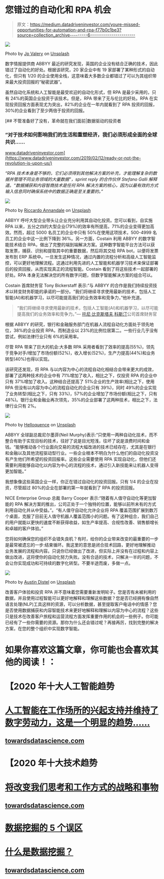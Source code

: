 # 您错过的自动化和 RPA 机会

> 原文：<https://medium.datadriveninvestor.com/youre-missed-opportunities-for-automation-and-rpa-f77b0c1be3?source=collection_archive---------6----------------------->

![](img/ec7c22d73834f73bcb02ac1cfdeb23c1.png)

Photo by [Jp Valery](https://unsplash.com/@jpvalery?utm_source=medium&utm_medium=referral) on [Unsplash](https://unsplash.com?utm_source=medium&utm_medium=referral)

数字情报提供商 ABBYY 最近的研究发现，英国的企业没有结合正确的技术，因此错过了自动化的好处。根据该研究，20 家企业中有 19 家部署了某种形式的自动化，但只有 1/20 的企业使用全栈，这意味着大多数企业都错过了可以为其组织带来最大投资回报的“秘密武器”。

虽然自动化系统和人工智能是最受欢迎的自动化形式，但 RPA 是最少采用的，只有 24%的英国企业投资于该技术。但是，RPA 带来了无与伦比的好处。RPA 在实现投资回报方面表现尤为突出，82%的企业在一年内就看到了 RPA 投资的回报，30%的企业看到了至少两倍于投资的回报。

[](https://www.datadriveninvestor.com/2019/02/12/ready-or-not-the-revolution-is-upon-us/) [## 不管准备好了没有，革命就在我们面前|数据驱动的投资者

### “对于技术如何影响我们的生活和重塑经济，我们必须形成全面的全球共识……

www.datadriveninvestor.com](https://www.datadriveninvestor.com/2019/02/12/ready-or-not-the-revolution-is-upon-us/) 

*“RPA 技术本身是不够的，它们必须得到其他解决方案的补充，才能理解复杂的数据并管理不同业务领域的大量数据”，*sprint reply 的合作伙伴 Stefano Galli 解释道。*“数据捕获和内容智商技术是任何 RPA 解决方案的核心，因为以最有效的方式输入信息同时确保系统中的数据正确是至关重要的。”*

![](img/4dac0c6e51301743d42f00a6123ea85e.png)

Photo by [Riccardo Annandale](https://unsplash.com/@pavement_special?utm_source=medium&utm_medium=referral) on [Unsplash](https://unsplash.com?utm_source=medium&utm_medium=referral)

ABBYY 呼吁大型企业带头让企业充分利用其自动化投资。您可以看到，自实施 RPA 以来，五分之四的大型企业(79%)的效率有所提高，71%的企业变得更加高效。然而，超过 5000 名员工的企业中只有 50%在使用这项技术，500-4999 名员工的企业中这一比例下降到 36%。另一方面，Costain 利用 ABBYY 的数字智能技术结合 RPA，做出了完整的端到端解决方案。这种数字智能平台方法可以获取发票，捕获、识别和提取其中的重要数据，然后将其交给 RPA bot，以便将发票发布到 ERP 系统中。一旦发生这种情况，通过内置的流程分析和高级人工智能监控，可以更好地理解流程。这通过利用先进的人工智能和机器学习技术来保证部署后的投资回报，从而实现真正的流程智能。Costain 看到了将这些技术一起部署的好处。RPA 本身无法解决您的所有数字问题，但数字智能解决方案的组合可以。

Costain 首席财务官 Tony Bickerstaff 表示:“与 ABBYY 的合作是我们持续投资技术以转变财务职能的承诺的一部分。“我们将继续寻求使用最新的技术，包括人工智能(AI)和机器学习，以尽可能提高我们的业务效率和竞争力，”他补充道。

> “我们将继续寻求使用最新的技术，包括人工智能(AI)和机器学习，以尽可能提高我们的业务效率和竞争力。”— [托尼·比克斯塔夫](https://www.linkedin.com/in/tony-bickerstaff-8907555/?originalSubdomain=uk),[科斯汀](https://www.costain.com/)公司首席财务官

根据 ABBYY 的研究，银行和金融服务部门在机器人流程自动化方面处于领先地位，38%的企业投资 RPA，而制造业以 23%的比例位居第二。一些行业几乎没有尝试，例如法律行业只有 6%的采用率。

尽管 RPA 带来了巨大的机会:大多数 RPA 采用者看到了效率的提高(55%)，领先于竞争对手/增加了市场份额(52%)，收入增长(52%)，生产力提高(44%)和业务转型(40%)也得以实现。

该研究还发现，将 RPA 与以内容为中心的流程自动化相结合会带来更大的成效，部署了这两种技术的企业中有 71%增加了收入，相比之下，仅投资 RPA 的企业中只有 37%增加了收入。这种结合还提高了 51%企业的生产效率(相比之下，使用 RPA 但没有以内容为中心的流程自动化的企业只有 39%)，同时 49%的企业实现了业务转型(相比之下，只有 33%)，57%的企业增加了市场份额(相比之下，只有 48%)。银行业和金融业再次领先，35%的企业部署了这两种技术，相比之下，法律行业只有 2%。

![](img/7bff2883de43481f9e320827060ae843.png)

Photo by [Helloquence](https://unsplash.com/@helloquence?utm_source=medium&utm_medium=referral) on [Unsplash](https://unsplash.com?utm_source=medium&utm_medium=referral)

ABBYY 全球副总裁尼尔墨菲(Neil Murphy)表示:“只使用一两种自动化技术，而不整合有助于实现目标的技术，往好了说是目光短浅，往坏了说是浪费时间和金钱。“能够推动各个行业面向交易的流程大幅改进的技术已经存在，尤其是在银行和金融以及其他流程驱动型行业。一些企业根本不明白为什么他们的自动化投资没有产生他们所希望的投资回报率。这些企业需要使用 RPA 实现自动化，但他们还需要利用能够自动化以内容为中心的流程的技术，通过引入新技能来让机器人变得更加智能。”

我想象像这些英国企业一样，你正在错过自动化的投资回报。只有 1/4 的企业在投资，尽管超过 80%的企业在部署的第一年就看到了 RPA 的投资回报。

NICE Enterprise Group 总裁 Barry Cooper 表示:“随着有人值守自动化等更加智能的 RPA 解决方案的推出，公司正处于一个独特的位置，能够以前所未有的方式利用自动化并从中受益。”。“有人值守自动化允许企业将 RPA 覆盖范围扩展到数万个桌面，克服了目前无人值守机器人覆盖范围小的问题。有了这种组合，我们自己的用户就能以更快的速度不断获得收益，如生产率提高、合规性改善、销售额增长和卓越的客户体验。”

您将如何确保您的组织不会错失良机？有时，给你的企业带来改变的最重要的一步是最常被遗忘的一步:结束循环。我这里的意思是闭合技术回路，更好地理解推动业务发展的流程和内容。只说你已经做出了改进，但实际上并没有在过程和内容上做出改进，这将使你的自动化努力失败。没有合适的技术，只解决一半的问题，不会让你实现成功和可持续的数字化转型。不要半途而废，多做一点。

![](img/e37c18fa0cb7c5c3c6eef7df2deb5bdc.png)

Photo by [Austin Distel](https://unsplash.com/@austindistel?utm_source=medium&utm_medium=referral) on [Unsplash](https://unsplash.com?utm_source=medium&utm_medium=referral)

改善客户体验和投资 RPA 并不意味着您需要重新发明轮子。您是否有未被利用的数据，并且使用过程智能可以更好地解释和理解这些数据？您是否已经拥有像自然语言处理(NLP)工具这样的资源，可以分析数据，甚至提取客户电话中的情感？您是否使用数据捕获和内容智能技术来更好地解释和理解以内容为中心的流程？这些只是技术在改善客户旅程和运营流程方面发挥重要作用的机会的一些例子。你可能已经有了一些你需要的资源。那你为什么还会错过呢？再接再厉，找到完整的解决方案，在您的整个组织中实现数字智能。

# 如果你喜欢这篇文章，你可能也会喜欢其他的阅读！：

# 【2020 年十大人工智能趋势

# [人工智能在工作场所的兴起支持并维持了数字劳动力，这是一个明显的趋势……](https://towardsdatascience.com/top-10-ai-trends-for-2020-d6294cfee2bd)

## [towardsdatascience.com](https://towardsdatascience.com/top-10-ai-trends-for-2020-d6294cfee2bd)

# 【2020 年十大技术趋势

# [将改变我们思考和工作方式的战略和事物](https://towardsdatascience.com/top-10-technology-trends-for-2020-4a179fdd53b1)

## [towardsdatascience.com](https://towardsdatascience.com/top-10-technology-trends-for-2020-4a179fdd53b1)

# [数据挖掘的 5 个误区](https://towardsdatascience.com/5-myths-of-data-mining-70d49f0abd18)

# [什么是数据挖掘？](https://towardsdatascience.com/5-myths-of-data-mining-70d49f0abd18)

## [towardsdatascience.com](https://towardsdatascience.com/5-myths-of-data-mining-70d49f0abd18)